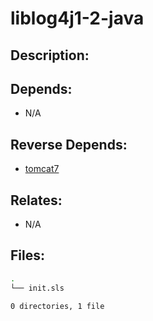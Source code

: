 # liblog4j1-2-java

## Description:



## Depends:

  -  N/A

## Reverse Depends:

  -  [tomcat7](/salt/tomcat7)

## Relates:

  -  N/A

## Files:

```bash
.
└── init.sls

0 directories, 1 file
```
